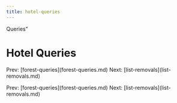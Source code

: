 ```yaml
---
title: hotel-queries
---
```


Queries\"

# Hotel Queries

Prev: \[forest-queries](forest-queries.md) Next:
\[list-removals](list-removals.md)

Prev: \[forest-queries](forest-queries.md) Next:
\[list-removals](list-removals.md)
